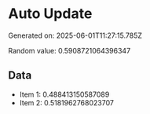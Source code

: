 # Auto Update

Generated on: 2025-06-01T11:27:15.785Z

Random value: 0.5908721064396347

## Data

- Item 1: 0.488413150587089
- Item 2: 0.5181962768023707